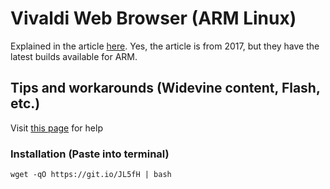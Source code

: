 # Vivaldi Web Browser (ARM Linux)

Explained in the article [here](https://vivaldi.com/blog/vivaldi-for-raspberry-pi/).
Yes, the article is from 2017, but they have the latest builds available for ARM.

## Tips and workarounds (Widevine content, Flash, etc.)
Visit [this page](https://help.vivaldi.com/desktop/install-update/raspberry-pi/) for help

### Installation (Paste into terminal)
```
wget -qO https://git.io/JL5fH | bash
```
